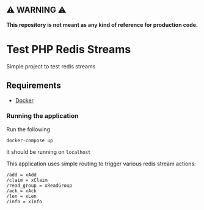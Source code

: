 ## ⚠️ WARNING ⚠️

**This repository is not meant as any kind of reference for production code.**

# Test PHP Redis Streams

Simple project to test redis streams

## Requirements

- [Docker](https://docs.docker.com/engine/install/)

### Running the application

Run the following

```
docker-compose up
```

It should be running on `localhost`

This application uses simple routing to trigger various redis stream actions:

```
/add = xAdd
/claim = xClaim
/read_group = xReadGroup
/ack = xAck
/len = xLen
/info = xInfo
```
